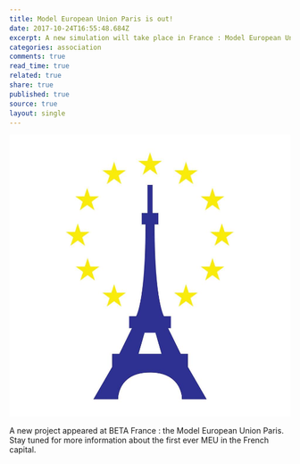 ```yaml
---
title: Model European Union Paris is out! 
date: 2017-10-24T16:55:48.684Z
excerpt: A new simulation will take place in France : Model European Union Paris. 
categories: association
comments: true
read_time: true
related: true
share: true
published: true
source: true
layout: single
---
```


![test image](/assets/images/26991590_382993795475551_3357006096555076980_n.jpg)


A new project appeared at BETA France : the Model European Union Paris. Stay tuned for more information about the first ever MEU in the French capital. 
